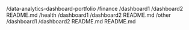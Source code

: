 /data-analytics-dashboard-portfolio
    /finance
        /dashboard1
        /dashboard2
        README.md
    /health
        /dashboard1
        /dashboard2
        README.md
    /other
        /dashboard1
        /dashboard2
        README.md
    README.md
